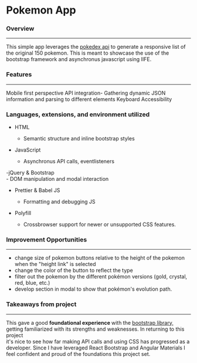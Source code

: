 # Pokemon App

### Overview
---
This simple app leverages the [pokedex api](https://pokedexapi.com/) to generate a responsive list of the original 150 pokemon. 
This is meant to showcase the use of the bootstrap framework and asynchronus javascript using IIFE. 

### Features
---
Mobile first perspective
API integration- Gathering dynamic JSON information and parsing to different elements 
Keyboard Accessibility

    

### Languages, extensions, and environment utilized
- HTML
     - Semantic structure and inline bootstrap styles

- JavaScript
    - Asynchronus API calls, eventlisteners

-jQuery & Bootstrap   
    - DOM manipulation and modal interaction


- Prettier & Babel JS
    - Formatting and debugging JS

- Polyfill 
    - Crossbrowser support for newer or unsupported CSS features.


### Improvement Opportunities
---
* change size of pokemon buttons relative to the height of the pokemon when the "height link" is selected
* change the color of the button to reflect the type
* filter out the pokemon by the different pokémon versions (gold, crystal, red, blue, etc.)
* develop section in modal to show that pokémon's evolution path.

### Takeaways from project
---
This gave a good <b>foundational experience </b> with the  <u>bootstrap library,</u> getting familiarized with its strengths and weaknesses. In returning to this project<br>
it's nice to see how far making API calls and using CSS has progressed as a developer. Since I have leveraged React Bootstrap and Angular Materials I <br> 
feel confident and proud of the foundations this project set.
